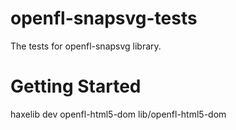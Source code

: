 openfl-snapsvg-tests
====================

The tests for openfl-snapsvg library.


Getting Started
===============

haxelib dev openfl-html5-dom lib/openfl-html5-dom